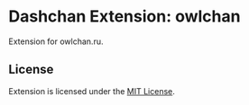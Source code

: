 # Dashchan Extension: owlchan

Extension for owlchan.ru.

## License

Extension is licensed under the [MIT License](LICENSE).